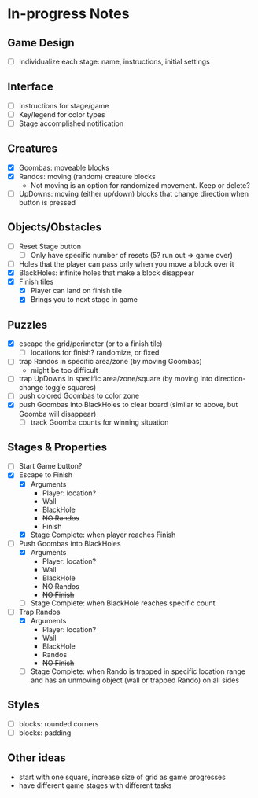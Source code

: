 # In-progress Notes

## Game Design
- [ ] Individualize each stage: name, instructions, initial settings

## Interface
- [ ] Instructions for stage/game
- [ ] Key/legend for color types
- [ ] Stage accomplished notification

## Creatures
- [x] Goombas: moveable blocks
- [x] Randos: moving (random) creature blocks
  * Not moving is an option for randomized movement. Keep or delete?
- [ ] UpDowns: moving (either up/down) blocks that change direction when button is pressed

## Objects/Obstacles
- [ ] Reset Stage button
  - [ ] Only have specific number of resets (5? run out => game over)
- [ ] Holes that the player can pass only when you move a block over it
- [x] BlackHoles: infinite holes that make a block disappear
- [x] Finish tiles
  - [x] Player can land on finish tile
  - [x] Brings you to next stage in game

## Puzzles
- [x] escape the grid/perimeter (or to a finish tile)
  - [ ] locations for finish? randomize, or fixed
- [ ] trap Randos in specific area/zone (by moving Goombas)
  * might be too difficult
- [ ] trap UpDowns in specific area/zone/square (by moving into direction-change toggle squares)
- [ ] push colored Goombas to color zone
- [x] push Goombas into BlackHoles to clear board (similar to above, but Goomba will disappear)
  - [ ] track Goomba counts for winning situation

## Stages & Properties
- [ ] Start Game button?
- [x] Escape to Finish
  - [x] Arguments
    * Player: location?
    * Wall
    * BlackHole
    * ~~NO Randos~~
    * Finish
  - [x] Stage Complete: when player reaches Finish
- [ ] Push Goombas into BlackHoles
  - [x] Arguments
    * Player: location?
    * Wall
    * BlackHole
    * ~~NO Randos~~
    * ~~NO Finish~~
  - [ ] Stage Complete: when BlackHole reaches specific count
- [ ] Trap Randos
  - [x] Arguments
    * Player: location?
    * Wall
    * BlackHole
    * Randos
    * ~~NO Finish~~
  - [ ] Stage Complete: when Rando is trapped in specific location range and has an unmoving object (wall or trapped Rando) on all sides

## Styles
- [ ] blocks: rounded corners
- [ ] blocks: padding

## Other ideas
* start with one square, increase size of grid as game progresses
* have different game stages with different tasks
